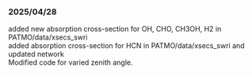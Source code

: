 ### 2025/04/28
added new absorption cross-section for OH, CHO, CH3OH, H2 in PATMO/data/xsecs_swri   
added absorption cross-section for HCN in PATMO/data/xsecs_swri and updated network  
Modified code for varied zenith angle.
